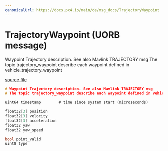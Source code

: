 ```yaml
---
canonicalUrl: https://docs.px4.io/main/de/msg_docs/TrajectoryWaypoint
---
```


# TrajectoryWaypoint (UORB message)

Waypoint Trajectory description. See also Mavlink TRAJECTORY msg The topic trajectory_waypoint describe each waypoint defined in vehicle_trajectory_waypoint

[source file](https://github.com/PX4/PX4-Autopilot/blob/release/1.14/msg/TrajectoryWaypoint.msg)

```c
# Waypoint Trajectory description. See also Mavlink TRAJECTORY msg
# The topic trajectory_waypoint describe each waypoint defined in vehicle_trajectory_waypoint

uint64 timestamp        # time since system start (microseconds)

float32[3] position
float32[3] velocity
float32[3] acceleration
float32 yaw
float32 yaw_speed

bool point_valid
uint8 type

```

